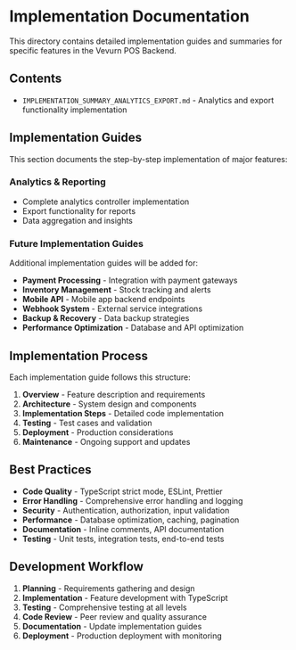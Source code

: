 # Implementation Documentation

This directory contains detailed implementation guides and summaries for specific features in the Vevurn POS Backend.

## Contents

- `IMPLEMENTATION_SUMMARY_ANALYTICS_EXPORT.md` - Analytics and export functionality implementation

## Implementation Guides

This section documents the step-by-step implementation of major features:

### Analytics & Reporting
- Complete analytics controller implementation
- Export functionality for reports
- Data aggregation and insights

### Future Implementation Guides

Additional implementation guides will be added for:

- **Payment Processing** - Integration with payment gateways
- **Inventory Management** - Stock tracking and alerts  
- **Mobile API** - Mobile app backend endpoints
- **Webhook System** - External service integrations
- **Backup & Recovery** - Data backup strategies
- **Performance Optimization** - Database and API optimization

## Implementation Process

Each implementation guide follows this structure:

1. **Overview** - Feature description and requirements
2. **Architecture** - System design and components
3. **Implementation Steps** - Detailed code implementation
4. **Testing** - Test cases and validation
5. **Deployment** - Production considerations
6. **Maintenance** - Ongoing support and updates

## Best Practices

- **Code Quality** - TypeScript strict mode, ESLint, Prettier
- **Error Handling** - Comprehensive error handling and logging
- **Security** - Authentication, authorization, input validation
- **Performance** - Database optimization, caching, pagination
- **Documentation** - Inline comments, API documentation
- **Testing** - Unit tests, integration tests, end-to-end tests

## Development Workflow

1. **Planning** - Requirements gathering and design
2. **Implementation** - Feature development with TypeScript
3. **Testing** - Comprehensive testing at all levels
4. **Code Review** - Peer review and quality assurance
5. **Documentation** - Update implementation guides
6. **Deployment** - Production deployment with monitoring
